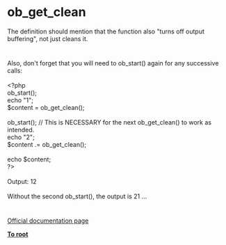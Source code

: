 # ob_get_clean




<div class="phpcode"><span class="html">
The definition should mention that the function also &quot;turns off output buffering&quot;, not just cleans it.</span>
</div>
  

#


<div class="phpcode"><span class="html">
Also, don&apos;t forget that you will need to ob_start() again for any successive calls:
<br>
<br><span class="default">&lt;?php
<br>ob_start</span><span class="keyword">();
<br>echo </span><span class="string">&quot;1&quot;</span><span class="keyword">;
<br></span><span class="default">$content </span><span class="keyword">= </span><span class="default">ob_get_clean</span><span class="keyword">();
<br>
<br></span><span class="default">ob_start</span><span class="keyword">(); </span><span class="comment">// This is NECESSARY for the next ob_get_clean() to work as intended.
<br></span><span class="keyword">echo </span><span class="string">&quot;2&quot;</span><span class="keyword">;
<br></span><span class="default">$content </span><span class="keyword">.= </span><span class="default">ob_get_clean</span><span class="keyword">();
<br>
<br>echo </span><span class="default">$content</span><span class="keyword">;
<br></span><span class="default">?&gt;
<br></span>
<br>Output: 12
<br>
<br>Without the second ob_start(), the output is 21 ...</span>
</div>
  

#

[Official documentation page](https://www.php.net/manual/en/function.ob-get-clean.php)

**[To root](/README.md)**